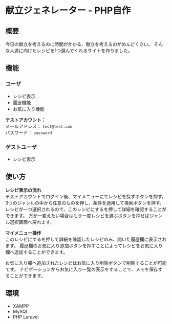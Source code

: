# 献立ジェネレーター - PHP自作

## 概要
今日の献立を考えるのに時間がかかる、献立を考えるのがめんどくさい。
そんな人達に向けたレシピを1つ選んでくれるサイトを作りました。

## 機能

### ユーザ
- レシピ表示
- 履歴機能
- お気に入り機能

**テストアカウント：**  
メールアドレス： `test@test.com`  
パスワード： `password`

### ゲストユーザ
- レシピ表示

## 使い方

**レシピ表示の流れ**  
テストアカウントでログイン後、マイメニューにてレシピを探すボタンを押す。
3つのジャンルの中から任意のものを押し、条件を適用して検索ボタンを押す。
レシピが一つ選択されるので、このレシピにするを押して詳細を確認することができます。
万が一変えたい場合はもう一度レシピを選ぶボタンを押せばジャンル選択画面へ戻れます。

**マイメニュー操作**  
このレシピにするを押して詳細を確認したレシピのみ、開いた履歴欄に表示されます。
履歴欄のお気に入り追加ボタンを押すことによってレシピをお気に入り欄へ追加することができます。

お気に入り欄へ追加されたレシピはお気に入り削除ボタンで削除することが可能です。
ナビゲーションからお気に入り一覧の表示をすることで、メモを保存することができます。

## 環境
- XAMPP
- MySQL
- PHP Laravel
